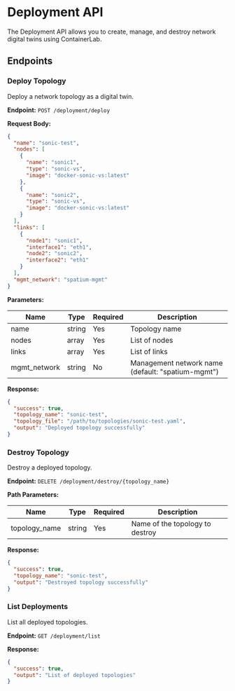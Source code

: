 # Deployment API

The Deployment API allows you to create, manage, and destroy network digital twins using ContainerLab.

## Endpoints

### Deploy Topology

Deploy a network topology as a digital twin.

**Endpoint:** `POST /deployment/deploy`

**Request Body:**

```json
{
  "name": "sonic-test",
  "nodes": [
    {
      "name": "sonic1",
      "type": "sonic-vs",
      "image": "docker-sonic-vs:latest"
    },
    {
      "name": "sonic2",
      "type": "sonic-vs",
      "image": "docker-sonic-vs:latest"
    }
  ],
  "links": [
    {
      "node1": "sonic1",
      "interface1": "eth1",
      "node2": "sonic2",
      "interface2": "eth1"
    }
  ],
  "mgmt_network": "spatium-mgmt"
}
```

**Parameters:**

| Name | Type | Required | Description |
|------|------|----------|-------------|
| name | string | Yes | Topology name |
| nodes | array | Yes | List of nodes |
| links | array | Yes | List of links |
| mgmt_network | string | No | Management network name (default: "spatium-mgmt") |

**Response:**

```json
{
  "success": true,
  "topology_name": "sonic-test",
  "topology_file": "/path/to/topologies/sonic-test.yaml",
  "output": "Deployed topology successfully"
}
```

### Destroy Topology

Destroy a deployed topology.

**Endpoint:** `DELETE /deployment/destroy/{topology_name}`

**Path Parameters:**

| Name | Type | Required | Description |
|------|------|----------|-------------|
| topology_name | string | Yes | Name of the topology to destroy |

**Response:**

```json
{
  "success": true,
  "topology_name": "sonic-test",
  "output": "Destroyed topology successfully"
}
```

### List Deployments

List all deployed topologies.

**Endpoint:** `GET /deployment/list`

**Response:**

```json
{
  "success": true,
  "output": "List of deployed topologies"
}
```